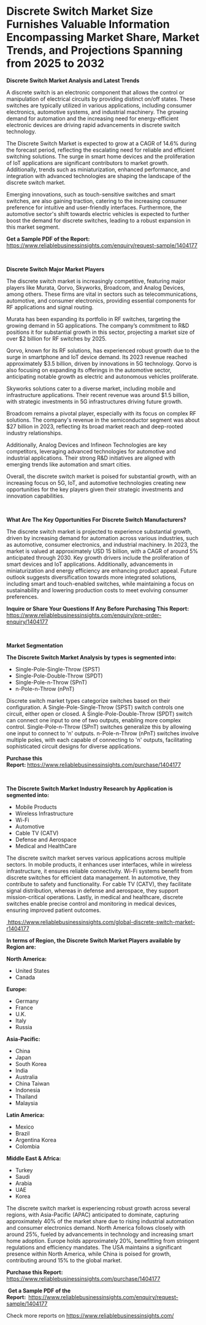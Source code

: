 <p><h1>Discrete Switch Market Size Furnishes Valuable Information Encompassing Market Share, Market Trends, and Projections Spanning from 2025 to 2032</h1></p><p><strong>Discrete Switch Market Analysis and Latest Trends</strong></p>
<p><p>A discrete switch is an electronic component that allows the control or manipulation of electrical circuits by providing distinct on/off states. These switches are typically utilized in various applications, including consumer electronics, automotive systems, and industrial machinery. The growing demand for automation and the increasing need for energy-efficient electronic devices are driving rapid advancements in discrete switch technology.</p><p>The Discrete Switch Market is expected to grow at a CAGR of 14.6% during the forecast period, reflecting the escalating need for reliable and efficient switching solutions. The surge in smart home devices and the proliferation of IoT applications are significant contributors to market growth. Additionally, trends such as miniaturization, enhanced performance, and integration with advanced technologies are shaping the landscape of the discrete switch market. </p><p>Emerging innovations, such as touch-sensitive switches and smart switches, are also gaining traction, catering to the increasing consumer preference for intuitive and user-friendly interfaces. Furthermore, the automotive sector's shift towards electric vehicles is expected to further boost the demand for discrete switches, leading to a robust expansion in this market segment.</p></p>
<p><strong>Get a Sample PDF of the Report:&nbsp;</strong> <a href="https://www.reliablebusinessinsights.com/enquiry/request-sample/1404177?utm_campaign=2239&utm_medium=2&utm_source=Github&utm_content=ia&utm_term=28032025&utm_id=discrete-switch">https://www.reliablebusinessinsights.com/enquiry/request-sample/1404177</a></p>
<p>&nbsp;</p>
<p><strong>Discrete Switch Major Market Players</strong></p>
<p><p>The discrete switch market is increasingly competitive, featuring major players like Murata, Qorvo, Skyworks, Broadcom, and Analog Devices, among others. These firms are vital in sectors such as telecommunications, automotive, and consumer electronics, providing essential components for RF applications and signal routing.</p><p>Murata has been expanding its portfolio in RF switches, targeting the growing demand in 5G applications. The company’s commitment to R&D positions it for substantial growth in this sector, projecting a market size of over $2 billion for RF switches by 2025.</p><p>Qorvo, known for its RF solutions, has experienced robust growth due to the surge in smartphone and IoT device demand. Its 2023 revenue reached approximately $3.5 billion, driven by innovations in 5G technology. Qorvo is also focusing on expanding its offerings in the automotive sector, anticipating notable growth as electric and autonomous vehicles proliferate.</p><p>Skyworks solutions cater to a diverse market, including mobile and infrastructure applications. Their recent revenue was around $1.5 billion, with strategic investments in 5G infrastructures driving future growth.</p><p>Broadcom remains a pivotal player, especially with its focus on complex RF solutions. The company's revenue in the semiconductor segment was about $27 billion in 2023, reflecting its broad market reach and deep-rooted industry relationships.</p><p>Additionally, Analog Devices and Infineon Technologies are key competitors, leveraging advanced technologies for automotive and industrial applications. Their strong R&D initiatives are aligned with emerging trends like automation and smart cities.</p><p>Overall, the discrete switch market is poised for substantial growth, with an increasing focus on 5G, IoT, and automotive technologies creating new opportunities for the key players given their strategic investments and innovation capabilities.</p></p>
<p>&nbsp;</p>
<p><strong>What Are The Key Opportunities For Discrete Switch Manufacturers?</strong></p>
<p><p>The discrete switch market is projected to experience substantial growth, driven by increasing demand for automation across various industries, such as automotive, consumer electronics, and industrial machinery. In 2023, the market is valued at approximately USD 15 billion, with a CAGR of around 5% anticipated through 2030. Key growth drivers include the proliferation of smart devices and IoT applications. Additionally, advancements in miniaturization and energy efficiency are enhancing product appeal. Future outlook suggests diversification towards more integrated solutions, including smart and touch-enabled switches, while maintaining a focus on sustainability and lowering production costs to meet evolving consumer preferences.</p></p>
<p><strong>Inquire or Share Your Questions If Any Before Purchasing This Report:</strong> <a href="https://www.reliablebusinessinsights.com/enquiry/pre-order-enquiry/1404177?utm_campaign=2239&utm_medium=2&utm_source=Github&utm_content=ia&utm_term=28032025&utm_id=discrete-switch">https://www.reliablebusinessinsights.com/enquiry/pre-order-enquiry/1404177</a></p>
<p>&nbsp;</p>
<p><strong>Market Segmentation</strong></p>
<p><strong>The Discrete Switch Market Analysis by types is segmented into:</strong></p>
<p><ul><li>Single-Pole-Single-Throw (SPST)</li><li>Single-Pole-Double-Throw (SPDT)</li><li>Single-Pole-n-Throw (SPnT)</li><li>n-Pole-n-Throw (nPnT)</li></ul></p>
<p><p>Discrete switch market types categorize switches based on their configuration. A Single-Pole-Single-Throw (SPST) switch controls one circuit, either open or closed. A Single-Pole-Double-Throw (SPDT) switch can connect one input to one of two outputs, enabling more complex control. Single-Pole-n-Throw (SPnT) switches generalize this by allowing one input to connect to 'n' outputs. n-Pole-n-Throw (nPnT) switches involve multiple poles, with each capable of connecting to 'n' outputs, facilitating sophisticated circuit designs for diverse applications.</p></p>
<p><strong>Purchase this Report:&nbsp;</strong><a href="https://www.reliablebusinessinsights.com/purchase/1404177?utm_campaign=2239&utm_medium=2&utm_source=Github&utm_content=ia&utm_term=28032025&utm_id=discrete-switch">https://www.reliablebusinessinsights.com/purchase/1404177</a></p>
<p>&nbsp;</p>
<p><strong>The Discrete Switch Market Industry Research by Application is segmented into:</strong></p>
<p><ul><li>Mobile Products</li><li>Wireless Infrastructure</li><li>Wi-Fi</li><li>Automotive</li><li>Cable TV (CATV)</li><li>Defense and Aerospace</li><li>Medical and HealthCare</li></ul></p>
<p><p>The discrete switch market serves various applications across multiple sectors. In mobile products, it enhances user interfaces, while in wireless infrastructure, it ensures reliable connectivity. Wi-Fi systems benefit from discrete switches for efficient data management. In automotive, they contribute to safety and functionality. For cable TV (CATV), they facilitate signal distribution, whereas in defense and aerospace, they support mission-critical operations. Lastly, in medical and healthcare, discrete switches enable precise control and monitoring in medical devices, ensuring improved patient outcomes.</p></p>
<p><a href="https://www.reliablebusinessinsights.com/global-discrete-switch-market-r1404177?utm_campaign=2239&utm_medium=2&utm_source=Github&utm_content=ia&utm_term=28032025&utm_id=discrete-switch">&nbsp;https://www.reliablebusinessinsights.com/global-discrete-switch-market-r1404177</a></p>
<p><strong>In terms of Region, the Discrete Switch Market Players available by Region are:</strong></p>
<p>
    <p> <strong> North America: </strong>
        <ul>
            <li>United States</li>
            <li>Canada</li>
        </ul>
        </p> 
    <p> <strong> Europe: </strong>
        <ul>
            <li>Germany</li>
            <li>France</li>
            <li>U.K.</li>
            <li>Italy</li>
            <li>Russia</li>
        </ul>
        </p> 
    <p> <strong> Asia-Pacific: </strong>
        <ul>
            <li>China</li>
            <li>Japan</li>
            <li>South Korea</li>
            <li>India</li>
            <li>Australia</li>
            <li>China Taiwan</li>
            <li>Indonesia</li>
            <li>Thailand</li>
            <li>Malaysia</li>
        </ul>
        </p> 
    <p> <strong> Latin America: </strong>
        <ul>
            <li>Mexico</li>
            <li>Brazil</li>
            <li>Argentina Korea</li>
            <li>Colombia</li>
        </ul>
        </p> 
    <p> <strong> Middle East & Africa: </strong>
        <ul>
            <li>Turkey</li>
            <li>Saudi</li>
            <li>Arabia</li>
            <li>UAE</li>
            <li>Korea</li>
        </ul>
    </p>
    </p>
<p><p>The discrete switch market is experiencing robust growth across several regions, with Asia-Pacific (APAC) anticipated to dominate, capturing approximately 40% of the market share due to rising industrial automation and consumer electronics demand. North America follows closely with around 25%, fueled by advancements in technology and increasing smart home adoption. Europe holds approximately 20%, benefitting from stringent regulations and efficiency mandates. The USA maintains a significant presence within North America, while China is poised for growth, contributing around 15% to the global market.</p></p>
<p><strong>Purchase this Report: </strong><a href="https://www.reliablebusinessinsights.com/purchase/1404177?utm_campaign=2239&utm_medium=2&utm_source=Github&utm_content=ia&utm_term=28032025&utm_id=discrete-switch">https://www.reliablebusinessinsights.com/purchase/1404177</a></p>
<p>&nbsp;<strong>Get a Sample PDF of the Report:&nbsp;&nbsp;</strong><a href="https://www.reliablebusinessinsights.com/enquiry/request-sample/1404177?utm_campaign=2239&utm_medium=2&utm_source=Github&utm_content=ia&utm_term=28032025&utm_id=discrete-switch">https://www.reliablebusinessinsights.com/enquiry/request-sample/1404177</a></p>
<p><strong></strong></p>
<p>Check more reports on <a href="https://www.reliablebusinessinsights.com/?utm_campaign=2239&utm_medium=2&utm_source=Github&utm_content=ia&utm_term=28032025&utm_id=discrete-switch">https://www.reliablebusinessinsights.com/</a></p>
